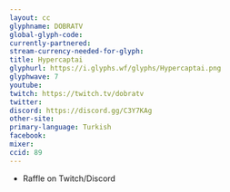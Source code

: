 ```yaml
---
layout: cc
glyphname: DOBRATV
global-glyph-code: 
currently-partnered: 
stream-currency-needed-for-glyph: 
title: Hypercaptai
glyphurl: https://i.glyphs.wf/glyphs/Hypercaptai.png
glyphwave: 7
youtube: 
twitch: https://twitch.tv/dobratv
twitter: 
discord: https://discord.gg/C3Y7KAg
other-site: 
primary-language: Turkish
facebook: 
mixer: 
ccid: 89
---
```

* Raffle on Twitch/Discord
